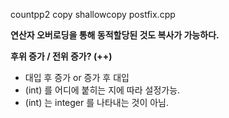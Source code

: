countpp2
copy
shallowcopy
postfix.cpp

**연산자 오버로딩을 통해 동적할당된 것도 복사가 가능하다.**

**후위 증가 / 전위 증가? (++)**
- 대입 후 증가 or 증가 후 대입
- (int) 를 어디에 붙히는 지에 따라 설정가능.
- (int) 는 integer 를 나타내는 것이 아님.

